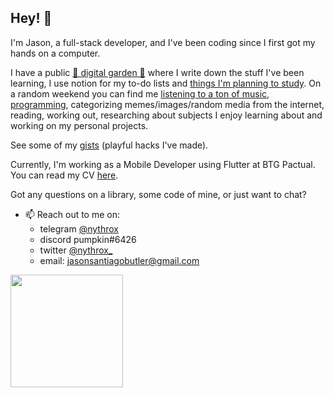 ## Hey! 👋
I'm Jason, a full-stack developer, and I've been coding since I first got my hands on a computer. 

I have a public <a href="https://my.pumpkin.garden/g/programming+humor">🌱 digital garden 🌲</a> where I write down the stuff I've been learning, I use notion for my to-do lists and <a href="https://wary-tabletop-aba.notion.site/7aed0dcf35334b1cb3c2e0967639b680?v=68c587f99cd64533ac38126e79978490">things I'm planning to study</a>. 
On a random weekend you can find me <a href="https://my.pumpkin.garden/c/music">listening to a ton of music</a>, <a href="https://github.com/nythrox">programming</a>, categorizing memes/images/random media from the internet, reading, working out, researching about subjects I enjoy learning about and working on my personal projects.

See some of my <a href="https://gist.github.com/nythrox">gists</a> (playful hacks I've made).

Currently, I'm working as a Mobile Developer using Flutter at BTG Pactual. You can read my CV <a href="https://docs.google.com/document/d/1NTGi1UjUfwKXm1RPSyAumDo1zKpkiHYCeuY7fyHUOSQ/edit?usp=sharing"> here</a>.

Got any questions on a library, some code of mine, or just want to chat?
- 📫 Reach out to me on:
   - telegram <a href="https://t.me/nythrox">@nythrox</a>
   - discord pumpkin#6426
   - twitter <a href="https://twitter.com/nythrox_">@nythrox_</a>
   - email: <a href="mailto:jasonsantiagobutler@gmail.com">jasonsantiagobutler@gmail.com</a>
   
   
<img height='180px' src="https://github-readme-stats.vercel.app/api/top-langs/?username=nythrox&layout=compact&theme=graywhite" />
<!-- I'm open for work, you can find my resume <a href="https://docs.google.com/document/d/1NTGi1UjUfwKXm1RPSyAumDo1zKpkiHYCeuY7fyHUOSQ/edit?usp=sharing">here</a>. -->

<!--
----

Some of my libraries | projects | works:
  - effects.js
  - Purifree
  - vertex
  - Flare.css
  - halftone-qrcode
  - Nest.js Showcase

-->
<!--
## How about you?
- 🤔 I’m looking for help on Functional Programming! I'd love to understand how you architect your systems using FP, and what tradeoffs you choose to go with.
- 👯 I’m interested in collaborating on projects that help bring decentralization to the internet!
- 💬 Talk to me about Typescript! I like thinking about the future of typescript: custom transformers, static analysers, powerful type libraries!
-->
<!--
## Values
- 🌊 Clean code is the way to go! Creating maintainable software is just as important as (and essencial for) quickly launching new features 🚢
- ️‍🔥 My most important objective is building things that can change the world! ⚙️️‍
- 🏴 I believe in a future that is Open Source, decentralized, that values freedom of information, self-empowerment (though learning) and that is sustainable! 🏳️‍🌈
-->

<!--
<br>
![forthebadge](https://forthebadge.com/images/badges/makes-people-smile.svg)
![forthebadge](https://forthebadge.com/images/badges/built-with-resentment.svg)
![forthebadge](https://forthebadge.com/images/badges/you-didnt-ask-for-this.svg)
-->
